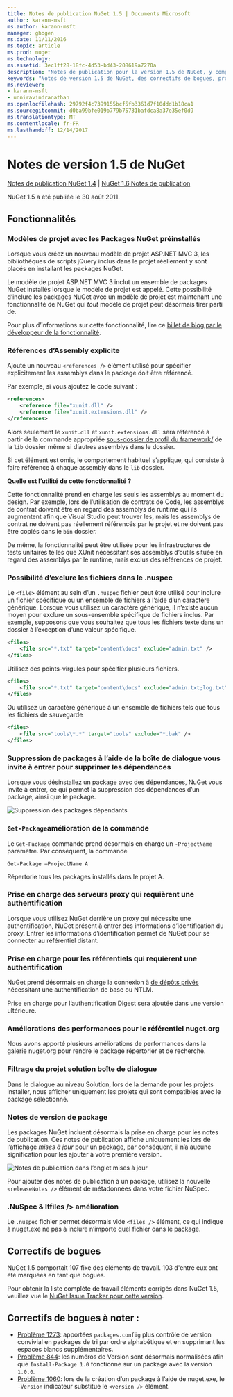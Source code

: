 ```yaml
---
title: Notes de publication NuGet 1.5 | Documents Microsoft
author: karann-msft
ms.author: karann-msft
manager: ghogen
ms.date: 11/11/2016
ms.topic: article
ms.prod: nuget
ms.technology: 
ms.assetid: 3ec1ff28-18fc-4d53-bd43-208619a7270a
description: "Notes de publication pour la version 1.5 de NuGet, y compris les problèmes connus, les correctifs de bogues, les fonctionnalités ajoutées et dcr."
keywords: "Notes de version 1.5 de NuGet, des correctifs de bogues, problèmes connus, ajouté des fonctionnalités, DCR"
ms.reviewer:
- karann-msft
- unniravindranathan
ms.openlocfilehash: 29792f4c7399155bcf5fb3361d7f10ddd1b18ca1
ms.sourcegitcommit: d0ba99bfe019b779b75731bafdca8a37e35ef0d9
ms.translationtype: MT
ms.contentlocale: fr-FR
ms.lasthandoff: 12/14/2017
---
```

 # <a name="nuget-15-release-notes"></a>Notes de version 1.5 de NuGet

[Notes de publication NuGet 1.4](../release-notes/nuget-1.4.md) | [NuGet 1.6 Notes de publication](../release-notes/nuget-1.6.md)

NuGet 1.5 a été publiée le 30 août 2011.

## <a name="features"></a>Fonctionnalités

### <a name="project-templates-with-preinstalled-nuget-packages"></a>Modèles de projet avec les Packages NuGet préinstallés
Lorsque vous créez un nouveau modèle de projet ASP.NET MVC 3, les bibliothèques de scripts jQuery inclus dans le projet réellement y sont placés en installant les packages NuGet.

Le modèle de projet ASP.NET MVC 3 inclut un ensemble de packages NuGet installés lorsque le modèle de projet est appelé. Cette possibilité d’inclure les packages NuGet avec un modèle de projet est maintenant une fonctionnalité de NuGet qui _tout_ modèle de projet peut désormais tirer parti de.

Pour plus d’informations sur cette fonctionnalité, lire ce [billet de blog par le développeur de la fonctionnalité](http://blogs.msdn.com/b/marcinon/archive/2011/07/08/project-templates-and-preinstalled-nuget-packages.aspx).

### <a name="explicit-assembly-references"></a>Références d’Assembly explicite
Ajouté un nouveau `<references />` élément utilisé pour spécifier explicitement les assemblys dans le package doit être référencé.

Par exemple, si vous ajoutez le code suivant :

```xml
<references>
    <reference file="xunit.dll" />
    <reference file="xunit.extensions.dll" />
</references>
```

Alors seulement le `xunit.dll` et `xunit.extensions.dll` sera référencé à partir de la commande appropriée [sous-dossier de profil du framework/](../schema/nuspec.md#explicit-assembly-references) de la `lib` dossier même si d’autres assemblys dans le dossier.

Si cet élément est omis, le comportement habituel s’applique, qui consiste à faire référence à chaque assembly dans le `lib` dossier.

__Quelle est l’utilité de cette fonctionnalité ?__

Cette fonctionnalité prend en charge les seuls les assemblys au moment du design. Par exemple, lors de l’utilisation de contrats de Code, les assemblys de contrat doivent être en regard des assemblys de runtime qui ils augmentent afin que Visual Studio peut trouver les, mais les assemblys de contrat ne doivent pas réellement référencés par le projet et ne doivent pas être copiés dans le `bin` dossier.

De même, la fonctionnalité peut être utilisée pour les infrastructures de tests unitaires telles que XUnit nécessitant ses assemblys d’outils située en regard des assemblys par le runtime, mais exclus des références de projet.

### <a name="added-ability-to-exclude-files-in-the-nuspec"></a>Possibilité d’exclure les fichiers dans le .nuspec
Le `<file>` élément au sein d’un `.nuspec` fichier peut être utilisé pour inclure un fichier spécifique ou un ensemble de fichiers à l’aide d’un caractère générique. Lorsque vous utilisez un caractère générique, il n’existe aucun moyen pour exclure un sous-ensemble spécifique de fichiers inclus. Par exemple, supposons que vous souhaitez que tous les fichiers texte dans un dossier à l’exception d’une valeur spécifique.

```xml
<files>
    <file src="*.txt" target="content\docs" exclude="admin.txt" />
</files>
```

Utilisez des points-virgules pour spécifier plusieurs fichiers.

```xml
<files>
    <file src="*.txt" target="content\docs" exclude="admin.txt;log.txt" />
</files>
```

Ou utilisez un caractère générique à un ensemble de fichiers tels que tous les fichiers de sauvegarde

```xml
<files>
    <file src="tools\*.*" target="tools" exclude="*.bak" />
</files>
```

### <a name="removing-packages-using-the-dialog-prompts-to-remove-dependencies"></a>Suppression de packages à l’aide de la boîte de dialogue vous invite à entrer pour supprimer les dépendances
Lorsque vous désinstallez un package avec des dépendances, NuGet vous invite à entrer, ce qui permet la suppression des dépendances d’un package, ainsi que le package.

![Suppression des packages dépendants](./media/remove-dependent-packages.png)


### <a name="get-package-command-improvement"></a>`Get-Package`amélioration de la commande
Le `Get-Package` commande prend désormais en charge un `-ProjectName` paramètre. Par conséquent, la commande

    Get-Package –ProjectName A

Répertorie tous les packages installés dans le projet A.

### <a name="support-for-proxies-that-require-authentication"></a>Prise en charge des serveurs proxy qui requièrent une authentification
Lorsque vous utilisez NuGet derrière un proxy qui nécessite une authentification, NuGet présent à entrer des informations d’identification du proxy. Entrer les informations d’identification permet de NuGet pour se connecter au référentiel distant.

### <a name="support-for-repositories-that-require-authentication"></a>Prise en charge pour les référentiels qui requièrent une authentification
NuGet prend désormais en charge la connexion à [de dépôts privés](../hosting-packages/local-feeds.md) nécessitant une authentification de base ou NTLM.

Prise en charge pour l’authentification Digest sera ajoutée dans une version ultérieure.

### <a name="performance-improvements-to-the-nugetorg-repository"></a>Améliorations des performances pour le référentiel nuget.org
Nous avons apporté plusieurs améliorations de performances dans la galerie nuget.org pour rendre le package répertorier et de recherche.

### <a name="solution-dialog-project-filtering"></a>Filtrage du projet solution boîte de dialogue
Dans le dialogue au niveau Solution, lors de la demande pour les projets installer, nous afficher uniquement les projets qui sont compatibles avec le package sélectionné.

### <a name="package-release-notes"></a>Notes de version de package
Les packages NuGet incluent désormais la prise en charge pour les notes de publication. Ces notes de publication affiche uniquement les lors de l’affichage _mises à jour_ pour un package, par conséquent, il n’a aucune signification pour les ajouter à votre première version.

![Notes de publication dans l’onglet mises à jour](./media/manage-nuget-packages-release-notes.png)

Pour ajouter des notes de publication à un package, utilisez la nouvelle `<releaseNotes />` élément de métadonnées dans votre fichier NuSpec.

### <a name="nuspec-ltfiles-gt-improvement"></a>.NuSpec & ltfiles /&gt; amélioration
Le `.nuspec` fichier permet désormais vide `<files />` élément, ce qui indique à nuget.exe ne pas à inclure n’importe quel fichier dans le package.

## <a name="bug-fixes"></a>Correctifs de bogues
NuGet 1.5 comportait 107 fixe des éléments de travail. 103 d'entre eux ont été marquées en tant que bogues.

Pour obtenir la liste complète de travail éléments corrigés dans NuGet 1.5, veuillez vue le [NuGet Issue Tracker pour cette version](http://nuget.codeplex.com/workitem/list/advanced?keyword=&status=All&type=All&priority=All&release=NuGet%201.5&assignedTo=All&component=All&sortField=Summary&sortDirection=Descending&page=0).

## <a name="bug-fixes-worth-noting"></a>Correctifs de bogues à noter :

* [Problème 1273](http://nuget.codeplex.com/workitem/1273): apportées `packages.config` plus contrôle de version convivial en packages de tri par ordre alphabétique et en supprimant les espaces blancs supplémentaires.
* [Problème 844](http://nuget.codeplex.com/workitem/844): les numéros de Version sont désormais normalisées afin que `Install-Package 1.0` fonctionne sur un package avec la version `1.0.0`.
* [Problème 1060](http://nuget.codeplex.com/workitem/1060): lors de la création d’un package à l’aide de nuget.exe, le `-Version` indicateur substitue le `<version />` élément.
